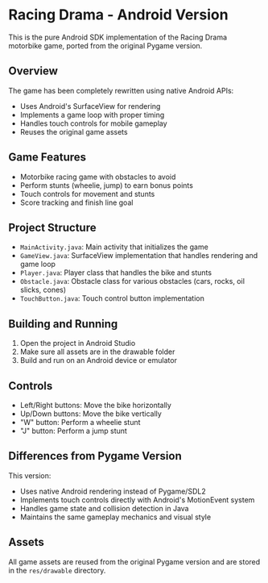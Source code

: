 # Racing Drama - Android Version

This is the pure Android SDK implementation of the Racing Drama motorbike game, ported from the original Pygame version.

## Overview

The game has been completely rewritten using native Android APIs:
- Uses Android's SurfaceView for rendering
- Implements a game loop with proper timing
- Handles touch controls for mobile gameplay
- Reuses the original game assets

## Game Features

- Motorbike racing game with obstacles to avoid
- Perform stunts (wheelie, jump) to earn bonus points
- Touch controls for movement and stunts
- Score tracking and finish line goal

## Project Structure

- `MainActivity.java`: Main activity that initializes the game
- `GameView.java`: SurfaceView implementation that handles rendering and game loop
- `Player.java`: Player class that handles the bike and stunts
- `Obstacle.java`: Obstacle class for various obstacles (cars, rocks, oil slicks, cones)
- `TouchButton.java`: Touch control button implementation

## Building and Running

1. Open the project in Android Studio
2. Make sure all assets are in the drawable folder
3. Build and run on an Android device or emulator

## Controls

- Left/Right buttons: Move the bike horizontally
- Up/Down buttons: Move the bike vertically
- "W" button: Perform a wheelie stunt
- "J" button: Perform a jump stunt

## Differences from Pygame Version

This version:
- Uses native Android rendering instead of Pygame/SDL2
- Implements touch controls directly with Android's MotionEvent system
- Handles game state and collision detection in Java
- Maintains the same gameplay mechanics and visual style

## Assets

All game assets are reused from the original Pygame version and are stored in the `res/drawable` directory.